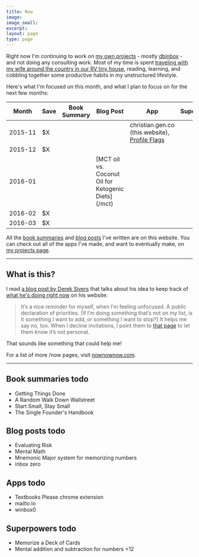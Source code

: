 ```yaml
---
title: Now
image:
image_small:
excerpt:
layout: page
type: page
---
```


Right now I'm continuing to work on [my own projects](/projects) - mostly [dbinbox](https://dbinbox.com) - and not doing any consulting work. Most of my time is spent [traveling with my wife around the country in our RV tiny house](http://gogo.gen.co), reading, learning, and cobbling together some productive habits in my unstructured lifestyle.

Here's what I'm focused on this month, and what I plan to focus on for the next few months:

<style>td:nth-child(1) {white-space: nowrap;}</style>

<table class="table">
  <thead>
    <tr>
      <th>Month</th>
      <th>Save</th>
      <th>Book Summary</th>
      <th>Blog Post</th>
      <th>App</th>
      <th>Superpower</th>
    </tr>
  </thead>
  <tbody>
    <tr class="success">
      <td>2015-11</td>
      <td>$X</td>
      <td></td>
      <td></td>
      <td>christian.gen.co (this website), <a href="https://profileflags.parseapp.com/">Profile Flags</a></td>
      <td></td>
    </tr>
    <tr class="success">
      <td>2015-12</td>
      <td>$X</td>
      <td></td>
      <td></td>
      <td></td>
      <td></td>
    </tr>
    <tr class="success">
      <td>2016-01</td>
      <td></td>
      <td></td>
      <td>[MCT oil vs. Coconut Oil for Ketogenic Diets](/mct)</td>
      <td></td>
      <td></td>
    </tr>
    <tr class="active ">
      <td>2016-02</td>
      <td>$X</td>
      <td></td>
      <td></td>
      <td></td>
      <td></td>
    </tr>
    <tr class="">
      <td>2016-03</td>
      <td>$X</td>
      <td></td>
      <td></td>
      <td></td>
      <td></td>
    </tr>
  </tbody>
</table>

All the [book summaries](/books) and [blog posts](/posts) I've written are on this website. You can check out all of the apps I've made, and want to eventually make, on [my projects page](/projects).

---

<h2>What is this?</h2>

I read [a blog post by Derek Sivers](https://sivers.org/nowff) that talks about his idea to keep track of [what he's doing right now](https://sivers.org/now) on his website:

> It’s a nice reminder for myself, when I’m feeling unfocused. A public declaration of priorities.
> (If I’m doing something that’s not on my list, is it something I want to add, or something I want to stop?)
> It helps me say no, too. When I decline invitations, I point them to [that page](https://sivers.org/now) to let them know it’s not personal.

That sounds like something that could help me!

For a list of more /now pages, visit [nownownow.com](http://nownownow.com/).

---

## Book summaries todo

* Getting Things Done
* A Random Walk Down Wallstreet
* Start Small, Stay Small
* The Single Founder's Handbook

## Blog posts todo

* Evaluating Risk
* Mental Math
* Mnemonic Major system for memorizing numbers
* inbox zero

## Apps todo

* Textbooks Please chrome extension
* mailto.io
* winbox0

## Superpowers todo

* Memorize a Deck of Cards
* Mental addition and subtraction for numbers &lt;12
